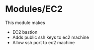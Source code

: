 # Modules/EC2

This module makes
- EC2 bastion
- Adds public ssh keys to ec2 machine
- Allow ssh port to ec2 machine
